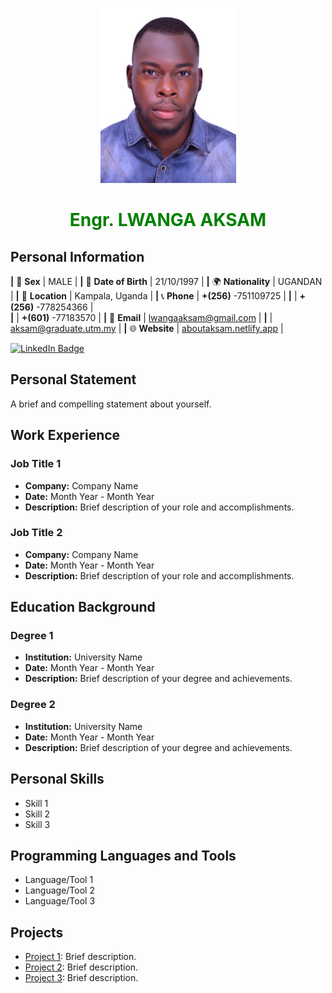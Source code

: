 <p align="center">
  <img src="passport_id.jpg" alt="Profile Avatar">
</p>
<h1 align="center" style="color:green">Engr. LWANGA AKSAM</h1>

## Personal Information
**|** 💼 **Sex**           | MALE                      |
**|** 🎂 **Date of Birth**  | 21/10/1997                |
**|** 🌍 **Nationality**    | UGANDAN                   |
**|** 📍 **Location**       | Kampala, Uganda           |
**|** 📞 **Phone**          | **+(256)** -751109725           |
**|**                      |  **+(256)** -778254366 |       
**|**                      |  **+(601)** -77183570            |
**|** 📧 **Email**          | lwangaaksam@gmail.com     |
**|**                      | aksam@graduate.utm.my     |
**|** 🌐 **Website**        | [aboutaksam.netlify.app](https://aboutaksam.netlify.app) |

<div id="badges">
  <a href="https://www.linkedin.com/in/aksam-lwanga-a5935618b">
    <img src="https://img.shields.io/badge/LinkedIn-blue?style=for-the-badge&logo=linkedin&logoColor=white" alt="LinkedIn Badge"/>
  </a>
 

## Personal Statement

A brief and compelling statement about yourself.

## Work Experience

### Job Title 1

- **Company:** Company Name
- **Date:** Month Year - Month Year
- **Description:** Brief description of your role and accomplishments.

### Job Title 2

- **Company:** Company Name
- **Date:** Month Year - Month Year
- **Description:** Brief description of your role and accomplishments.

## Education Background

### Degree 1

- **Institution:** University Name
- **Date:** Month Year - Month Year
- **Description:** Brief description of your degree and achievements.

### Degree 2

- **Institution:** University Name
- **Date:** Month Year - Month Year
- **Description:** Brief description of your degree and achievements.

## Personal Skills

- Skill 1
- Skill 2
- Skill 3

## Programming Languages and Tools

- Language/Tool 1
- Language/Tool 2
- Language/Tool 3

## Projects

- [Project 1](project1.md): Brief description.
- [Project 2](project2.md): Brief description.
- [Project 3](project3.md): Brief description.
